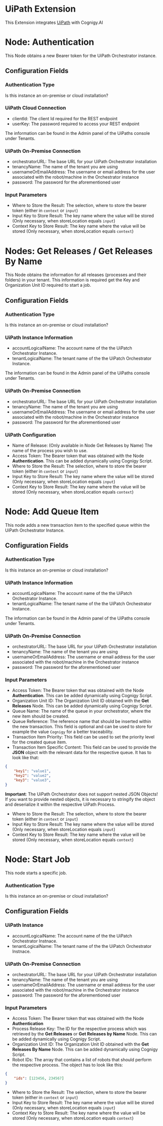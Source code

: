 # UiPath Extension

This Extension integrates [UiPath](https://www.uipath.com/) with Cognigy.AI

# Node: Authentication
This Node obtains a new Bearer token for the UiPath Orchestrator instance. 

## Configuration Fields

### **Authentication Type**
Is this instance an on-premise or cloud installation?

### **UiPath Cloud Connection**
- clientId: The client Id required for the REST endpoint
- userKey: The password required to access your REST endpoint

The information can be found in the Admin panel of the UiPaths console under Tenants. 

### **UiPath On-Premise Connection**
- orchestratorURL: The base URL for your UiPath Orchestrator installation
- tenancyName: The name of the tenant you are using
- usernameOrEmailAddress: The username or email address for the user associated with the robot/machine in the Orchestrator instance
- password: The password for the aforementioned user 

### **Input Parameters**
- Where to Store the Result: The selection, where to store the bearer token (either in `context` or `input`)
- Input Key to Store Result: The key name where the value will be stored (Only necessary, when storeLocation equals `input`)
- Context Key to Store Result: The key name where the value will be stored (Only necessary, when storeLocation equals `context`)

# Nodes: Get Releases / Get Releases By Name

This Node obtains the information for all releases (processes and their folders) in your tenant. This information is required get the Key and Organization Unit ID required to start a job. 

## Configuration Fields

### **Authentication Type**
Is this instance an on-premise or cloud installation?

### **UiPath Instance Information**
- accountLogicalName: The account name of the the UiPatch Orchestrator Instance.
- tenantLogicalName: The tenant name of the the UiPatch Orchestrator Instance.

The information can be found in the Admin panel of the UiPaths console under Tenants. 

### **UiPath On-Premise Connection**
- orchestratorURL: The base URL for your UiPath Orchestrator installation
- tenancyName: The name of the tenant you are using
- usernameOrEmailAddress: The username or email address for the user associated with the robot/machine in the Orchestrator instance
- password: The password for the aforementioned user 

### **UiPath Configuration**
- Name of Release: (Only available in Node Get Releases by Name) The name of the process you wish to use. 
- Access Token: The Bearer token that was obtained with the Node **Authentication**. This can be added dynamically using Cognigy Script.
- Where to Store the Result: The selection, where to store the bearer token (either in `context` or `input`)
- Input Key to Store Result: The key name where the value will be stored (Only necessary, when storeLocation equals `input`)
- Context Key to Store Result: The key name where the value will be stored (Only necessary, when storeLocation equals `context`)

# Node: Add Queue Item
This node adds a new transaction item to the specified queue within the UiPath Orchestrator Instance. 

## Configuration Fields

### **Authentication Type**
Is this instance an on-premise or cloud installation?

### **UiPath Instance Information**
- accountLogicalName: The account name of the the UiPatch Orchestrator Instance.
- tenantLogicalName: The tenant name of the the UiPatch Orchestrator Instance.

The information can be found in the Admin panel of the UiPaths console under Tenants. 

### **UiPath On-Premise Connection**
- orchestratorURL: The base URL for your UiPath Orchestrator installation
- tenancyName: The name of the tenant you are using
- usernameOrEmailAddress: The username or email address for the user associated with the robot/machine in the Orchestrator instance
- password: The password for the aforementioned user 

### **Input Parameters**
- Access Token: The Bearer token that was obtained with the Node **Authentication**. This can be added dynamically using Cognigy Script.
- Organization Unit ID: The Organization Unit ID obtained with the **Get Releases** Node. This can be added dynamically using Cognigy Script.
- Queue Name: The name of the queue in your orchestrator, where the new item should be created.
- Queue Reference: The reference name that should be inserted within the new transaction. This field is optional and can be used to store for example the value `Cognigy` for a better traceability. 
- Transaction Item Priority: This field can be used to set the priority level for the created queue item.
- Transaction Item Specific Content: This field can be used to provide the **JSON** object with the relevant data for the respective queue. It has to look like that:

``` json
{
    "key1": "value1",
    "key2": "value2",
    "key3": "value3",
}
``` 
**Important**: The UiPath Orchestrator does not support nested JSON Objects! If you want to provide nested objects, it is necessary to stringify the object and deserialize it within the respective UiPath Process.

- Where to Store the Result: The selection, where to store the bearer token (either in `context` or `input`)
- Input Key to Store Result: The key name where the value will be stored (Only necessary, when storeLocation equals `input`)
- Context Key to Store Result: The key name where the value will be stored (Only necessary, when storeLocation equals `context`)

# Node: Start Job
This node starts a specific job.

### **Authentication Type**
Is this instance an on-premise or cloud installation?

## Configuration Fields

### **UiPath Instance**
- accountLogicalName: The account name of the the UiPatch Orchestrator Instnace.
- tenantLogicalName: The tenant name of the the UiPatch Orchestrator Instnace.

### **UiPath On-Premise Connection**
- orchestratorURL: The base URL for your UiPath Orchestrator installation
- tenancyName: The name of the tenant you are using
- usernameOrEmailAddress: The username or email address for the user associated with the robot/machine in the Orchestrator instance
- password: The password for the aforementioned user 

### **Input Parameters**
- Access Token: The Bearer token that was obtained with the Node **Authentication**
- Process Release Key: The ID for the respective process which was retrieved by the **Get Releases** or **Get Releases by Name** Node. This can be added dynamically using Cognigy Script.
- Organization Unit ID: The Organization Unit ID obtained with the **Get Releases By Name** Node. This can be added dynamically using Cognigy Script.
- Robot IDs: The array that contains a list of robots that should perform the respective process. The object has to look like this:

``` json
{
    "ids": [123456, 234567]
}
``` 
- Where to Store the Result: The selection, where to store the bearer token (either in `context` or `input`)
- Input Key to Store Result: The key name where the value will be stored (Only necessary, when storeLocation equals `input`)
- Context Key to Store Result: The key name where the value will be stored (Only necessary, when storeLocation equals `context`)